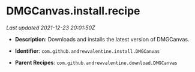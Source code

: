 # DMGCanvas.install.recipe

_Last updated 2021-12-23 20:01:50Z_

- **Description**: Downloads and installs the latest version of DMGCanvas.

- **Identifier**: `com.github.andrewvalentine.install.DMGCanvas`

- **Parent Recipes**: `com.github.andrewvalentine.download.DMGCanvas`
